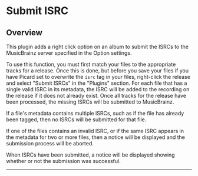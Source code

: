 # Submit ISRC

## Overview

This plugin adds a right click option on an album to submit the ISRCs to the MusicBrainz server specified in the Option settings.

To use this function, you must first match your files to the appropriate tracks for a release.  Once this is done, but before you save your files if you have Picard set to overwrite the `isrc` tag in your files, right-click the release and select "Submit ISRCs" in the "Plugins" section.  For each file that has a single valid ISRC in its metadata, the ISRC will be added to the recording on the release if it does not already exist.  Once all tracks for the release have been processed, the missing ISRCs will be submitted to MusicBrainz.

If a file's metadata contains multiple ISRCs, such as if the file has already been tagged, then no ISRCs will be submitted for that file.

If one of the files contains an invalid ISRC, or if the same ISRC appears in the metadata for two or more files, then a notice will be displayed and the submission process will be aborted.

When ISRCs have been submitted, a notice will be displayed showing whether or not the submission was successful.

---
